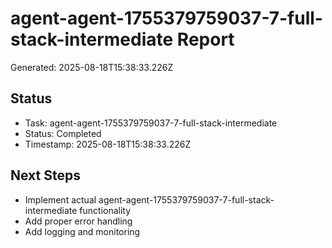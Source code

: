 # agent-agent-1755379759037-7-full-stack-intermediate Report

Generated: 2025-08-18T15:38:33.226Z

## Status
- Task: agent-agent-1755379759037-7-full-stack-intermediate
- Status: Completed
- Timestamp: 2025-08-18T15:38:33.226Z

## Next Steps
- Implement actual agent-agent-1755379759037-7-full-stack-intermediate functionality
- Add proper error handling
- Add logging and monitoring
